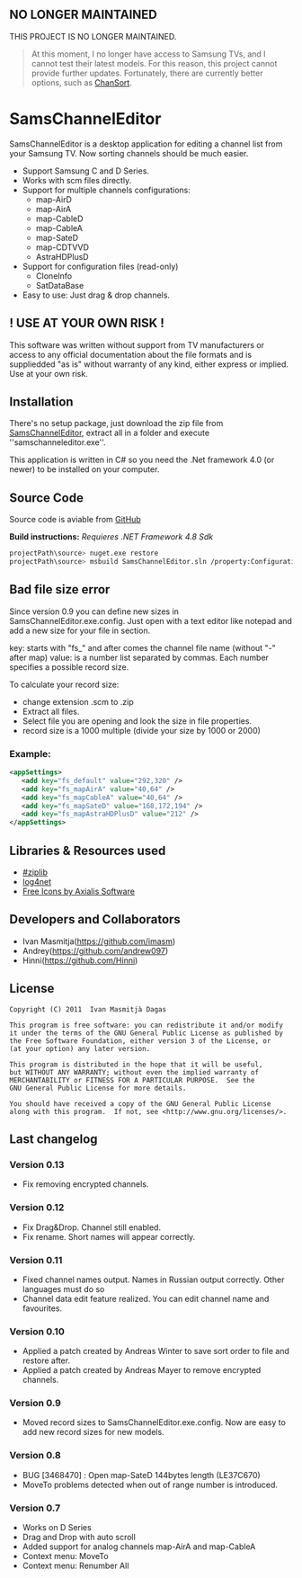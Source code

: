 ## NO LONGER MAINTAINED
THIS PROJECT IS NO LONGER MAINTAINED.

> At this moment, I no longer have access to Samsung TVs, and I cannot test their latest models. For this reason, this project cannot provide further updates.
> Fortunately, there are currently better options, such as [ChanSort](https://github.com/PredatH0r/ChanSort).

# SamsChannelEditor


SamsChannelEditor is a desktop application for editing a channel list from your Samsung TV. Now sorting channels should be much easier.


* Support Samsung C and D Series.
* Works with scm files directly.
* Support for multiple channels configurations:
  * map-AirD
  * map-AirA
  * map-CableD
  * map-CableA
  * map-SateD
  * map-CDTVVD
  * AstraHDPlusD
* Support for configuration files (read-only)
  * CloneInfo
  * SatDataBase
* Easy to use: Just drag & drop channels.

! USE AT YOUR OWN RISK !
--------------------------
This software was written without support from TV manufacturers or access to any official documentation about the file formats
and is suppliedded "as is" without warranty of any kind, either express or implied. Use at your own risk.

Installation
------------
There's no setup package, just download the zip file from [SamsChannelEditor](http://sourceforge.net/projects/samschanneledit/files),
extract all in a folder and execute ''samschanneleditor.exe''. 

This application is written in C# so you need the .Net framework 4.0 (or newer) to be installed on your computer.

Source Code
------------
Source code is aviable from [GitHub](https://github.com/imasm/samschanneledit) 

__Build instructions:__
*Requieres .NET Framework 4.8 Sdk*
```bash
projectPath\source> nuget.exe restore
projectPath\source> msbuild SamsChannelEditor.sln /property:Configuration=Release
```

Bad file size error
-------------------
Since version 0.9 you can define new sizes in SamsChannelEditor.exe.config. Just open with a text editor like notepad and add a new size for your file in section.

key: starts with "fs_" and after comes the channel file name (without "-" after map) value: is a number list separated by commas. Each number specifies a possible record size.

To calculate your record size:

* change extension .scm to .zip
* Extract all files.
* Select file you are opening and look the size in file properties.
* record size is a 1000 multiple (divide your size by 1000 or 2000)

### Example: ###

```xml
<appSettings> 
   <add key="fs_default" value="292,320" /> 
   <add key="fs_mapAirA" value="40,64" /> 
   <add key="fs_mapCableA" value="40,64" /> 
   <add key="fs_mapSateD" value="168,172,194" /> 
   <add key="fs_mapAstraHDPlusD" value="212" /> 
</appSettings>
```

Libraries & Resources used
--------------------------
* [\#ziplib](http://www.icsharpcode.net/opensource/sharpziplib)  
* [log4net](http://logging.apache.org/log4net)  
* [Free Icons by Axialis Software](http://www.axialis.com/free/icons)  

Developers and Collaborators
-----------------------------
* Ivan Masmitja(https://github.com/imasm)
* Andrey(https://github.com/andrew097) 
* Hinni(https://github.com/Hinni)

License
-------
    Copyright (C) 2011  Ivan Masmitjà Dagas

    This program is free software: you can redistribute it and/or modify
    it under the terms of the GNU General Public License as published by
    the Free Software Foundation, either version 3 of the License, or
    (at your option) any later version.

    This program is distributed in the hope that it will be useful,
    but WITHOUT ANY WARRANTY; without even the implied warranty of
    MERCHANTABILITY or FITNESS FOR A PARTICULAR PURPOSE.  See the
    GNU General Public License for more details.

    You should have received a copy of the GNU General Public License
    along with this program.  If not, see <http://www.gnu.org/licenses/>.

Last changelog
--------------
### Version 0.13 ###

* Fix removing encrypted channels.

### Version 0.12 ###

* Fix Drag&Drop. Channel still enabled.
* Fix rename. Short names will appear correctly.

### Version 0.11 ###

* Fixed channel names output. Names in Russian output correctly. Other languages must do so
* Channel data edit feature realized. You can edit channel name and favourites.

### Version 0.10 ###

* Applied a patch created by Andreas Winter to save sort order to file and restore after.
* Applied a patch created by Andreas Mayer to remove encrypted channels.

### Version 0.9 ###

* Moved record sizes to SamsChannelEditor.exe.config. Now are easy to add new record sizes for new models.

### Version 0.8 ###

* BUG [3468470] : Open map-SateD 144bytes length (LE37C670)
* MoveTo problems detected when out of range number is introduced.

### Version 0.7 ###

* Works on D Series
* Drag and Drop with auto scroll
* Added support for analog channels map-AirA and map-CableA
* Context menu: MoveTo
* Context menu: Renumber All

